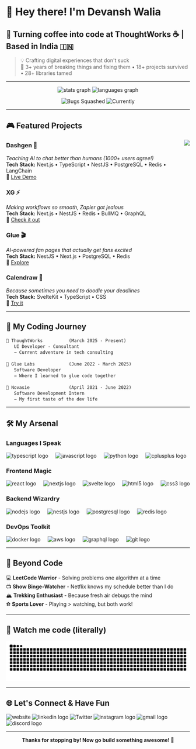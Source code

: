 # 👋 Hey there! I'm Devansh Walia

## 🚀 Turning coffee into code at ThoughtWorks ☕ | Based in India 🇮🇳

> 💡 Crafting digital experiences that don't suck  
> 🎯 3+ years of breaking things and fixing them • 18+ projects survived • 28+ libraries tamed

---

<div align="center">
  <img src="https://github-readme-stats.vercel.app/api?username=devansh-walia&hide_title=false&hide_rank=false&show_icons=true&include_all_commits=true&count_private=true&disable_animations=false&theme=tokyonight&locale=en&hide_border=false" height="150" alt="stats graph"  />
  <img src="https://github-readme-stats.vercel.app/api/top-langs?username=devansh-walia&locale=en&hide_title=false&layout=compact&card_width=320&langs_count=5&theme=tokyonight&hide_border=false" height="150" alt="languages graph"  />
</div>

<div align="center">
  
  ![Bugs Squashed](https://img.shields.io/badge/Bugs%20Squashed-∞-red?style=for-the-badge&logo=bug)
  ![Currently](https://img.shields.io/badge/Currently-Debugging%20Life%20at%20ThoughtWorks-blue?style=for-the-badge&logo=thoughtworks)
  
</div>

---

## 🎮 Featured Projects

<img align="right" height="150" src="https://i.imgflip.com/8gw8gw.gif"  />

### **Dashgen** 🤖

_Teaching AI to chat better than humans (1000+ users agree!)_  
**Tech Stack:** Next.js • TypeScript • NestJS • PostgreSQL • Redis • LangChain  
🔗 [Live Demo](https://dashgen.in)

### **XG** ⚡

_Making workflows so smooth, Zapier got jealous_  
**Tech Stack:** Next.js • NestJS • Redis • BullMQ • GraphQL  
🔗 [Check it out](https://x.glue.is)

### **Glue** 🎬

_AI-powered fan pages that actually get fans excited_  
**Tech Stack:** NestJS • Next.js • PostgreSQL • Redis  
🔗 [Explore](https://glue.is)

### **Calendraw** 📅

_Because sometimes you need to doodle your deadlines_  
**Tech Stack:** SvelteKit • TypeScript • CSS  
🔗 [Try it](https://calendar.devanshwalia.com/)

---

## 🎢 My Coding Journey

```
🎯 ThoughtWorks          (March 2025 - Present)
   UI Developer - Consultant
   → Current adventure in tech consulting

🚀 Glue Labs             (June 2022 - March 2025)
   Software Developer
   → Where I learned to glue code together

🌱 Novasie               (April 2021 - June 2022)
   Software Development Intern
   → My first taste of the dev life
```

---

## 🛠️ My Arsenal

### **Languages I Speak**

<div align="left">
  <img src="https://cdn.jsdelivr.net/gh/devicons/devicon/icons/typescript/typescript-original.svg" height="40" alt="typescript logo" title="TypeScript 💙" />
  <img width="12" />
  <img src="https://cdn.jsdelivr.net/gh/devicons/devicon/icons/javascript/javascript-original.svg" height="40" alt="javascript logo" title="JavaScript 💛" />
  <img width="12" />
  <img src="https://cdn.jsdelivr.net/gh/devicons/devicon/icons/python/python-original.svg" height="40" alt="python logo" title="Python 🐍" />
  <img width="12" />
  <img src="https://cdn.jsdelivr.net/gh/devicons/devicon/icons/cplusplus/cplusplus-original.svg" height="40" alt="cplusplus logo" title="C++ ⚡" />
</div>

### **Frontend Magic**

<div align="left">
  <img src="https://cdn.jsdelivr.net/gh/devicons/devicon/icons/react/react-original.svg" height="40" alt="react logo" title="React ⚛️" />
  <img width="12" />
  <img src="https://cdn.jsdelivr.net/gh/devicons/devicon/icons/nextjs/nextjs-original.svg" height="40" alt="nextjs logo" title="Next.js 🔥" />
  <img width="12" />
  <img src="https://cdn.jsdelivr.net/gh/devicons/devicon/icons/svelte/svelte-original.svg" height="40" alt="svelte logo" title="Svelte 🧡" />
  <img width="12" />
  <img src="https://cdn.jsdelivr.net/gh/devicons/devicon/icons/html5/html5-original.svg" height="40" alt="html5 logo" title="HTML5" />
  <img width="12" />
  <img src="https://cdn.jsdelivr.net/gh/devicons/devicon/icons/css3/css3-original.svg" height="40" alt="css3 logo" title="CSS3" />
</div>

### **Backend Wizardry**

<div align="left">
  <img src="https://cdn.jsdelivr.net/gh/devicons/devicon/icons/nodejs/nodejs-original.svg" height="40" alt="nodejs logo" title="Node.js 🟢" />
  <img width="12" />
  <img src="https://cdn.jsdelivr.net/gh/devicons/devicon/icons/nestjs/nestjs-original.svg" height="40" alt="nestjs logo" title="NestJS 🦅" />
  <img width="12" />
  <img src="https://cdn.jsdelivr.net/gh/devicons/devicon/icons/postgresql/postgresql-original.svg" height="40" alt="postgresql logo" title="PostgreSQL 🐘" />
  <img width="12" />
  <img src="https://cdn.jsdelivr.net/gh/devicons/devicon/icons/redis/redis-original.svg" height="40" alt="redis logo" title="Redis ⚡" />
</div>

### **DevOps Toolkit**

<div align="left">
  <img src="https://cdn.jsdelivr.net/gh/devicons/devicon/icons/docker/docker-original.svg" height="40" alt="docker logo" title="Docker 🐳" />
  <img width="12" />
  <img src="https://cdn.jsdelivr.net/gh/devicons/devicon/icons/amazonwebservices/amazonwebservices-plain-wordmark.svg" height="40" alt="aws logo" title="AWS ☁️" />
  <img width="12" />
  <img src="https://cdn.jsdelivr.net/gh/devicons/devicon/icons/graphql/graphql-plain.svg" height="40" alt="graphql logo" title="GraphQL 📊" />
  <img width="12" />
  <img src="https://cdn.jsdelivr.net/gh/devicons/devicon/icons/git/git-original.svg" height="40" alt="git logo" title="Git" />
</div>

---

## 🎯 Beyond Code

💻 **LeetCode Warrior** - Solving problems one algorithm at a time  
📺 **Show Binge-Watcher** - Netflix knows my schedule better than I do  
🏔️ **Trekking Enthusiast** - Because fresh air debugs the mind  
⚽ **Sports Lover** - Playing > watching, but both work!

---

## 🐍 Watch me code (literally)

<img src="https://raw.githubusercontent.com/devansh-walia/devansh-walia/output/snake.svg" alt="Snake animation" />

---

## 🌐 Let's Connect & Have Fun

<div align="left">
  <a href="https://devanshwalia.com" target="_blank" style="text-decoration: none !important;">
    <img src="https://img.shields.io/badge/🌍_My_Digital_Adventures-4285F4?style=for-the-badge&logoColor=white" height="40" alt="website" />
  </a>
  <a href="https://linkedin.com/in/devansh-walia" style="text-decoration: none !important;">
    <img src="https://img.shields.io/static/v1?message=LinkedIn&logo=linkedin&label=&color=0077B5&logoColor=white&labelColor=&style=for-the-badge" height="40" alt="linkedin logo" />
  </a>
  <a href="https://twitter.com/devansh_walia_" style="text-decoration: none !important;">
    <img src="https://img.shields.io/static/v1?message=X (Twitter)&logo=X&label=&color=000000&logoColor=white&labelColor=&style=for-the-badge" height="40" alt="Twitter" />
  </a>
  <a href="https://instagram.com/curious_potato_" style="text-decoration: none !important;">
    <img src="https://img.shields.io/static/v1?message=Instagram&logo=instagram&label=&color=E4405F&logoColor=white&labelColor=&style=for-the-badge" height="40" alt="instagram logo" />
  </a>
  <a href="mailto:devansh.walia.06@gmail.com" style="text-decoration: none !important;">
    <img src="https://img.shields.io/static/v1?message=Gmail&logo=gmail&label=&color=D14836&logoColor=white&labelColor=&style=for-the-badge" height="40" alt="gmail logo" />
  </a>
  <a href="https://discordapp.com/users/decker8015/" style="text-decoration: none !important;">
    <img src="https://img.shields.io/static/v1?message=Discord&logo=discord&label=&color=7289DA&logoColor=white&labelColor=&style=for-the-badge" height="40" alt="discord logo" />
  </a>
</div>

---

<div align="center">
  
  **Thanks for stopping by! Now go build something awesome! 🚀**
  
</div>
